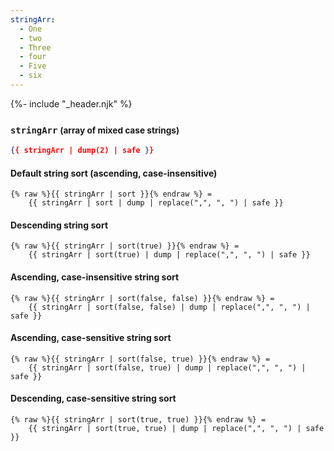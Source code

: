 ```yaml
---
stringArr:
  - One
  - two
  - Three
  - four
  - Five
  - six
---
```


{%- include "_header.njk" %}

### `stringArr` <small>(array of mixed case strings)</small>

```json
{{ stringArr | dump(2) | safe }}
```

#### Default string sort (ascending, case-insensitive)

```njk
{% raw %}{{ stringArr | sort }}{% endraw %} =
    {{ stringArr | sort | dump | replace(",", ", ") | safe }}
```

#### Descending string sort

```njk
{% raw %}{{ stringArr | sort(true) }}{% endraw %} =
    {{ stringArr | sort(true) | dump | replace(",", ", ") | safe }}
```

#### Ascending, case-insensitive string sort

```njk
{% raw %}{{ stringArr | sort(false, false) }}{% endraw %} =
    {{ stringArr | sort(false, false) | dump | replace(",", ", ") | safe }}
```

#### Ascending, case-sensitive string sort

```njk
{% raw %}{{ stringArr | sort(false, true) }}{% endraw %} =
    {{ stringArr | sort(false, true) | dump | replace(",", ", ") | safe }}
```

#### Descending, case-sensitive string sort

```njk
{% raw %}{{ stringArr | sort(true, true) }}{% endraw %} =
    {{ stringArr | sort(true, true) | dump | replace(",", ", ") | safe }}
```
